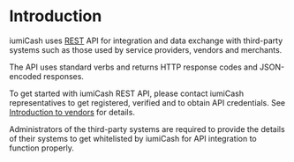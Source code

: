 # Introduction

iumiCash uses [REST](https://en.wikipedia.org/wiki/Representational_state_transfer) API for integration and data exchange with third-party systems such as those used by service providers, vendors and merchants.

The API uses standard verbs and returns HTTP response codes and JSON-encoded responses.

To get started with  iumiCash REST API, please contact iumiCash representatives to get registered, verified and to obtain API credentials. See [Introduction to vendors][introduction to vendors] for details.

Administrators of the third-party systems are required to provide the details of their systems to get whitelisted by iumiCash for API integration to function properly.

[introduction to vendors]: vendors/index.md